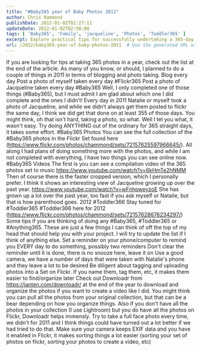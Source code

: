 ```yaml
---
title: "#Baby365 year of Baby Photos 2011"
author: Chris Hammond
publishDate: 2012-01-02T02:27:11
updateDate: 2012-01-02T02:50:00
tags: [ 'Baby365', 'Family', 'jacqueline', 'Photos', 'Toddler365' ]
excerpt: Explore practical tips for successfully undertaking a 365-day photography project, whether it involves capturing daily baby photos, everyday life, or your own self-portraits.
url: /2012/baby365-year-of-baby-photos-2011  # Use the generated URL with year
---
```

If you are looking for tips at taking 365 photos in a year, check out the list at the end of the article. As many of you know, or should, I planned to do a couple of things in 2011 in terms of blogging and photo taking.     Blog every day     Post a photo of myself taken every day #Flickr365     Post a photo of Jacqueline taken every day #Baby365    Well, I only completed one of those things (#Baby365), but I must admit I am glad about which one I did complete and the ones I didn’t!  Every day in 2011 Natalie or myself took a photo of Jacqueline, and while we didn’t always get them posted to flickr the same day, I think we did get that done on at least 355 of those days. You might think, oh that isn't hard, taking a photo, so what. Well I tel you what, it wasn't easy. Try doing ANYTHING out of the ordinary for 365 straight days, it takes some effort.  #Baby365 Photos  You can see the full collection of the #Baby365 photos in the Flickr Set found here (https://www.flickr.com/photos/chammond/sets/72157625597966645/).  All along I had plans of doing something more with the photos, and while I am not completed with everything, I have two things you can see online now.  #Baby365 Videos  The first is you can see a compilation video of the 365 photos set to music https://www.youtube.com/watch?v=6kHmTe2hNMM   Then of course there is the faster cropped version, which I personally prefer. I think it shows an interesting view of Jacqueline growing up over the past year. https://www.youtube.com/watch?v=wFnhpweyzoE   She has grown up a lot over the past year, too fast if you ask myself or Natalie, but that is how parenthood goes.  2012 #Toddler366  Stay tuned for #Toddler365&#160;#Toddler366 here for 2012 (https://www.flickr.com/photos/chammond/sets/72157628676234297/)  Some tips if you are thinking of doing any #Baby365, #Toddler365 or #Anything365.  These are just a few things I can think of off the top of my head that should help you with your project. I will try to update the list if I think of anything else.     Set a reminder on your phone/computer to remind you EVERY day to do something, possibly two reminders     Don't clear the reminder until it is done, there is no snooze here, leave it on     Use a good camera, we have a number of days that were taken with Natalie's phone and they leave a lot to be desired     Be diligent about tagging and uploading photos into a Set on Flickr. If you name them, tag them, etc, it makes them easier to find/organize later     Check out Downloadr from https://janten.com/downloadr/ at the end of the year to download and organize the photos if you want to create a video like I did. You might think you can pull all the photos from your original collection, but that can be a bear depending on how you organize things. Also if you don't have all the photos in your collection (I use Lightroom) but you do have all the photos on Flickr, Downloadr helps immensly.     Try to take a full face photo every time, we didn't for 2011 and I think things could have turned out a lot better if we had tried to do that.     Make sure your camera keeps EXIF data and you have it enabled in Flickr, it makes sorting things a lot easier (sorting your set of photos on flickr, sorting your photos to create a video, etc)  


